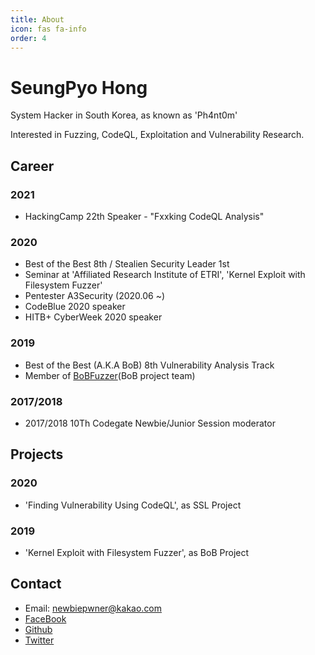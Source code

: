 ```yaml
---
title: About
icon: fas fa-info
order: 4
---
```


# SeungPyo Hong
System Hacker in South Korea, as known as 'Ph4nt0m'

Interested in Fuzzing, CodeQL, Exploitation and Vulnerability Research.



## Career
### 2021
- HackingCamp 22th Speaker - "Fxxking CodeQL Analysis"

### 2020
- Best of the Best 8th / Stealien Security Leader 1st
- Seminar at 'Affiliated Research Institute of ETRI', 'Kernel Exploit with Filesystem Fuzzer'
- Pentester A3Security (2020.06 ~)
- CodeBlue 2020 speaker
- HITB+ CyberWeek 2020 speaker

### 2019
- Best of the Best (A.K.A BoB) 8th Vulnerability Analysis Track
- Member of [BoBFuzzer](https://github.com/bobfuzzer/)(BoB project team)

### 2017/2018
- 2017/2018 10Th Codegate Newbie/Junior Session moderator

## Projects
### 2020
- 'Finding Vulnerability Using CodeQL', as SSL Project
### 2019
- 'Kernel Exploit with Filesystem Fuzzer', as BoB Project


## Contact
- Email: [newbiepwner@kakao.com](mailto:newbiepwner@kakao.com)
- [FaceBook](https://www.facebook.com/Ph4ntomn)
- [Github](https://github.com/phantomn)
- [Twitter](https://twitter.com/Ph4nt0mm)
